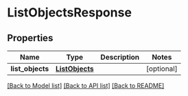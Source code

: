 # ListObjectsResponse

## Properties
Name | Type | Description | Notes
------------ | ------------- | ------------- | -------------
**list_objects** | [**ListObjects**](ListObjects.md) |  | [optional] 

[[Back to Model list]](../README.md#documentation-for-models) [[Back to API list]](../README.md#documentation-for-api-endpoints) [[Back to README]](../README.md)


